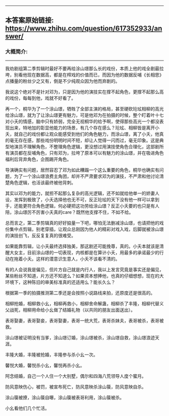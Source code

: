 ----------------------------------------
## 本答案原始链接: https://www.zhihu.com/question/617352933/answer/
### 大概简介: 
----------------------------------------
我劝剧组第二季剪辑时最好不要再给涂山璟那么长的戏份，本质上他的戏全剧最拉垮，别看他现在数据高，都是在榨戏的价值而已，而因为他的数据反哺《长相思》点播量的粉丝少之又有，倒是不少纯观众因为他而弃剧的。

我说这个绝对不是针对邓为，只是因为他的演技实在撑不起角色，更撑不起那么高的戏份，每每到他，戏就不好看了。

再一个，桐华为了一个涂山璟，牺牲了全部主演的格局，甚至硬砍玱玹相柳的高光给涂山璟，就为了让涂山璟更有魅力，可是他邓为在拍摄的时候，整个盯着叶十七对小夭的情感，脑中只有娇弱，完全无视桐华的给予啊，使得那些高光一个都没表现出来，特地加的彰显他能力的场景，有几个存在感么？玱玹、相柳皆是离开小夭，就自己的戏份都让观众能感受到他们的角色魅力，而涂山璟，离了小夭，他真的毫无存在感，那些戏份明明时间不短，却让人觉得一闪而过，毫无印象。这是典型地演员不理解角色，不整理角色逻辑，更没想过用演技使角色合理化，这部剧所有演员都在反哺角色，只有邓为，拉垮了原本可以有魅力的涂山璟，并在吸进角色福利后背弃角色，企图踢开角色。

导演确实有问题，居然容忍了邓为如此糟蹋一个这么重要的角色，桐华也确实有问题，为了一个涂山璟浪费主角团，却并不严肃要求邓为的演技，不严肃和他讨论清楚角色逻辑，也活该最终被他背刺。

其实以邓为的能力，就担不起那么复杂的高光逻辑，还不如就给他单一的娇妻人设，发挥到极致了，小夭选择他也无不可，反正玱玹的天下没有他一样可以拿到手，还能更符合角色逻辑，何必硬把这功劳给涂山璟？反正小夭要的也只是有人陪，涂山璟厉不厉害小夭真的care？既然他支撑不住，不如不给。

总而言之，第二季剪辑真的好好掂量一下吧，哪怕无法删减涂山璟，也请把他的戏份集中点剪辑，别老穿插，让观众总刚因为他人的精彩对戏入戏，后脚就被涂山璟的演技创飞，反反复复真的很难受。

如果能靠剪辑，让小夭最终选择独美，那这剧还可能挽尊，真的。小夭本就该是清醒大女主，目前涂山璟的一切表现，内核都是在算计小夭，用最多的承诺最少的行动在拖着小夭。这样的潜意识生意人，小夭不该看不清的。

有的人会说我是偏见，但片方自己就是内行人，我以上发言究竟是事实还是偏见，某些粉丝不知道，片方还不知道么？如果资本想捧他，也真的仔细想想，现在的大环境下，这种陈旧的审美标准真的还适用么？能长久么？

根据第一季的拍摄推测第二季还是会按照小说路线来拍，还原度还是很高的。

相柳抢婚，相柳救小幺，相柳再救小，相柳舍命解蛊，相柳杀了丰隆，相柳代替义父战死，相柳用命给小幺做了结婚礼物（以共同的朋友出面送出）。

表哥娶妻，表哥娶妾，表哥娶妻，表哥一统大荒，表哥杀妹夫，表哥被杀，表哥被救。

涂山璟被证明没有当爹，涂山璟订婚，涂山璟被杀，涂山璟自救，涂山璟浪迹天涯。

丰隆大婚，丰隆被抢婚，丰隆参与杀小幺一次。

馨悦大婚，馨悦杀小幺，馨悦再杀小幺。

阿念结婚，自己一个人住一个大别墅，偶尔和四海八荒领导人度个蜜月。

防风意映伤心，被罚，被宣布死亡，防风意映杀涂山篌，防风意映自杀。

涂山篌被撩，涂山篌自曝，涂山篌被表哥利用，涂山篌被杀。

小幺看他们几个忙活。